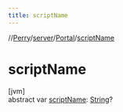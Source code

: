 ```yaml
---
title: scriptName
---
```

//[Perry](../../../index.html)/[server](../index.html)/[Portal](index.html)/[scriptName](script-name.html)



# scriptName



[jvm]\
abstract var [scriptName](script-name.html): [String](https://kotlinlang.org/api/latest/jvm/stdlib/kotlin/-string/index.html)?




